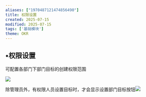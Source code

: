 ```yaml
---
aliases: ["1970487121474856490"]
title: 权限设置
created: 2025-07-15
modified: 2025-07-15
tags: ['基础模块']
theme: OKR
---
```


## •权限设置

可配置各部门下部门目标的创建权限范围

![](3c3288e84074b093fad572916c25966e.jpg)

除管理员外，有权限人员设置目标时，才会显示设置部门目标按钮![](8d9e910df57674e605426519daa08d5c.jpg)
